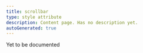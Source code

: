 ```yaml
---
title: scrollbar
type: style attribute
description: Content page. Has no description yet.
autoGenerated: true
---
```


Yet to be documented